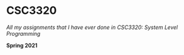 # CSC3320
*All my assignments that I have ever done in CSC3320: System Level Programming*

**Spring 2021**
